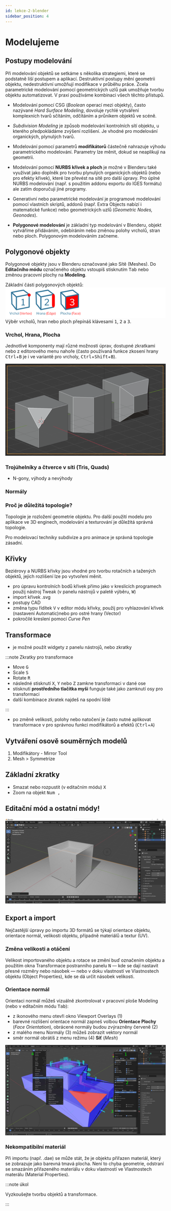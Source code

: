 ```yaml
---
id: lekce-2-blender
sidebar_position: 4
---
```


# Modelujeme
## Postupy modelování
Při modelování objektů se setkáme s několika strategiemi, které se podstatně liší postupem a aplikací. Destruktivní postupy mění geometrii objektu, nedestruktivní umožňují modifikace v průběhu práce. Zcela parametrické modelování pomocí geometrických uzlů pak umožňuje tvorbu objektu automatizovat. V praxi používáme kombinaci všech těchto přístupů.

- Modelování pomocí CSG (*Boolean* operací mezi objekty), často nazývané *Hard Surface Modeling*, dovoluje rychlé vytváření komplexních tvarů sčítáním, odčítáním a průnikem objektů ve scéně.

- *Subdivision Modeling* je způsob modelování kontrolních sítí objektu, u kterého předpokládáme zvýšení rozlišení. Je vhodné pro modelování organických, plynulých tvarů.

- Modelování pomocí parametrů **modifikátorů** částečně nahrazuje výhodu parametrického modelování. Parametry lze měnit, dokud se neaplikují na geometrii.

- Modelování pomocí **NURBS křivek a ploch** je možné v Blenderu také využívat jako doplněk pro tvorbu plynulých organických objektů (nebo pro efekty křivek), které lze převést na sítě pro další úpravy. Pro úplné NURBS modelování (např. s použitím addonu exportu do IGES formátu) ale zatím doporučuji jiné programy.

- Generativní nebo parametrické modelování je programové modelování pomocí vlastních skriptů, addonů (např. Extra Objects nabízí i matematické funkce) nebo geometrických uzlů (*Geometric Nodes, Geonodes*).

- **Polygonové modelování** je základní typ modelování v Blenderu, objekt vytváříme přidáváním, odebíráním nebo změnou polohy vrcholů, stran nebo ploch. Polygonovým modelováním začneme.

## Polygonové objekty
Polygonové objekty jsou v Blenderu označované jako Sítě (Meshes).
Do **Editačního módu** označeného objektu vstoupíš stisknutím <kbd>Tab</kbd> nebo změnou pracovní plochy na **Modeling**.

Základní části polygonových objektů:
![image](../img/blender01-edit.svg)
Výběr vrcholů, hran nebo ploch přepínáš klávesami <kbd>1</kbd>, <kbd>2</kbd> a <kbd>3</kbd>.

### Vrchol, Hrana, Plocha
Jednotlivé komponenty mají různé možnosti úprav, dostupné zkratkami nebo z editorového menu nahoře (často používaná funkce zkosení hrany <kbd>Ctrl</kbd>+<kbd>B</kbd> je i ve variantě pro vrcholy, <kbd>Ctrl</kbd>+<kbd>Shift</kbd>+<kbd>B</kbd>).

![Blender vertex bevel](./images/blender-bevel-vertex.png 'Beveling of vertex, edges, and faces in Blender')


### Trojúhelníky a čtverce v síti (Tris, Quads)
- N-gony, výhody a nevýhody
### Normály


### Proč je důležitá topologie?
Topologie je rozložení geometrie objektu. Pro další použití modelu pro aplikace ve 3D enginech, modelování a texturování je důležitá správná topologie.

Pro modelovací techniky subdivize a pro animace je správná topologie zásadní.

## Křivky
Beziérovy a NURBS křivky jsou vhodné pro tvorbu rotačních a tažených objektů, jejich rozlišení lze po vytvoření měnit.

- pro úpravu kontrolních bodů křivek přímo jako v kreslicích programech použij nástroj Tweak (v panelu nástrojů v paletě výběru, <kbd>W</kbd>)
- import křivek .svg
- postupy CAD
- změna typu řídítek <kbd>V</kbd> v editor módu křivky, použij pro vyhlazování křivek (nastavení Automatic)nebo pro ostré hrany (Vector)
- pokročilé kreslení pomocí *Curve Pen*
## Transformace
- je možné použít widgety z panelu nástrojů, nebo zkratky

:::note Zkratky pro transformace

- Move <kbd>G</kbd>
- Scale <kbd>S</kbd>
- Rotate <kbd>R</kbd>
- následné stisknutí <kbd>X</kbd>, <kbd>Y</kbd> nebo <kbd>Z</kbd> zamkne transformaci v dané ose
- stisknutí **prostředního tlačítka myši** funguje také jako zamknutí osy pro transformaci
- další kombinace zkratek najdeš na spodní liště

:::

- po změně velikosti, polohy nebo natočení je často nutné aplikovat transformace v pro správnou funkci modifikátorů a efektů (<kbd>Ctrl</kbd>+<kbd>A</kbd>)
## Vytváření osově souměrných modelů
1. Modifikátory - Mirror Tool
2. Mesh > Symmetrize


## Základní zkratky

- Smazat nebo rozpustit (v editačním módu) <kbd>X</kbd>
- Zoom na objekt <kbd>Num ,</kbd>

## Editační mód a ostatní módy!

![image](./images/blender-screen.png)


## Export a import
Nejčastější úpravy po importu 3D formátů se týkají orientace objektu, orientace normál, velikosti objektu, případně materiálů a textur (UV).

### Změna velikosti a otáčení
Velikost importovaného objektu a rotace se změní buď označením objektu a použitím okna Transformace postranního panelu <kbd>N</kbd> — kde se dají nastavit přesné rozměry nebo násobek — nebo v doku vlastností ve Vlastnostech objektu (Object Properties), kde se dá určit násobek velikosti.

### Orientace normál
Orientaci normál můžeš vizuálně zkontrolovat v pracovní ploše Modeling (nebo v editačním módu <kbd>Tab</kbd>):

- z ikonového menu otevři okno Viewport Overlays (1)
- barevné rozlišení orientace normál zapneš volbou **Orientace Plochy** (*Face Orientation*), obrácené normály budou zvýrazněny červeně (2)
- z malého menu Normály (3) můžeš zobrazit vektory normál
- směr normál obrátíš z menu režimu (4) **Síť** (*Mesh*)

![image](./images/blender-normals.jpg)

### Nekompatibilní materiál
Při importu (např. .dae) se může stát, že je objektu přiřazen materiál, který se zobrazuje jako barevná tmavá plocha. Není to chyba geometrie, odstraní se smazáním přiřazeného materiálu v doku vlastností ve Vlastnostech materálu (Material Properties).

:::note úkol

Vyzkoušejte tvorbu objektů a transformace.

:::
